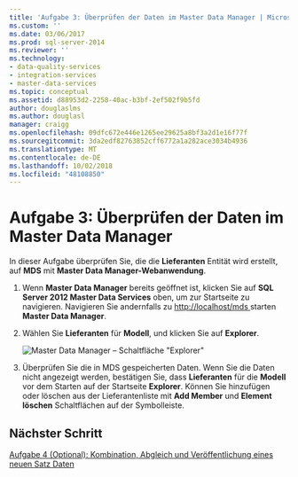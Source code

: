 ```yaml
---
title: 'Aufgabe 3: Überprüfen der Daten im Master Data Manager | Microsoft-Dokumentation'
ms.custom: ''
ms.date: 03/06/2017
ms.prod: sql-server-2014
ms.reviewer: ''
ms.technology:
- data-quality-services
- integration-services
- master-data-services
ms.topic: conceptual
ms.assetid: d88953d2-2258-40ac-b3bf-2ef502f9b5fd
author: douglaslms
ms.author: douglasl
manager: craigg
ms.openlocfilehash: 09dfc672e446e1265ee29625a8bf3a2d1e16f77f
ms.sourcegitcommit: 3da2edf82763852cff6772a1a282ace3034b4936
ms.translationtype: MT
ms.contentlocale: de-DE
ms.lasthandoff: 10/02/2018
ms.locfileid: "48108850"
---
```

# <a name="task-3-verifying-the-data-in-master-data-manager"></a>Aufgabe 3: Überprüfen der Daten im Master Data Manager
  In dieser Aufgabe überprüfen Sie, die die **Lieferanten** Entität wird erstellt, auf **MDS** mit **Master Data Manager-Webanwendung**.  
  
1.  Wenn **Master Data Manager** bereits geöffnet ist, klicken Sie auf **SQL Server 2012 Master Data Services** oben, um zur Startseite zu navigieren. Navigieren Sie andernfalls zu [ http://localhost/mds ](http://localhost/mds) starten **Master Data Manager**.  
  
2.  Wählen Sie **Lieferanten** für **Modell**, und klicken Sie auf **Explorer**.  
  
     ![Master Data Manager – Schaltfläche "Explorer"](../../2014/tutorials/media/et-verifyingthedatainmasterdatamanager.jpg "Master Data Manager – Schaltfläche \"Explorer\"")  
  
3.  Überprüfen Sie die in MDS gespeicherten Daten. Wenn Sie die Daten nicht angezeigt werden, bestätigen Sie, dass **Lieferanten** für die **Modell** vor dem Starten auf der Startseite **Explorer**. Können Sie hinzufügen oder löschen aus der Lieferantenliste mit **Add Member** und **Element löschen** Schaltflächen auf der Symbolleiste.  
  
## <a name="next-step"></a>Nächster Schritt  
 [Aufgabe 4 &#40;Optional&#41;: Kombination, Abgleich und Veröffentlichung eines neuen Satz Daten](../../2014/tutorials/task-4-optional-combining-matching-and-publishing-new-set-of-data.md)  
  
  
